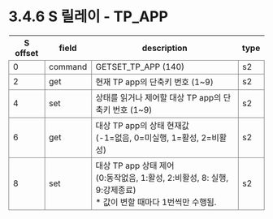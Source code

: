 ﻿# 3.4.6 S 릴레이 - TP_APP

<style type="text/css">
table  {border-collapse:collapse;}
td {border-color:gray;border-style:solid;border-width:1px;}
.grayed {background-color:lightgray;}
</style>

<table class="tg">
<thead>
	<tr>
		<th>S offset</th>
		<th>field</th>
		<th>description</th>
		<th>type</th>
	</tr>
</thead>

<tbody>
	<tr>
		<td>0</td>
		<td>command</td>
		<td>GETSET_TP_APP (140)</td>
		<td>s2</td>
	</tr>
	<tr>
		<td>2</td>
		<td>get</td>
		<td>현재 TP app의 단축키 번호 (1~9)</td>
		<td>s2</td>
	</tr>
	<tr>
		<td>4</td>
		<td>set</td>
		<td>상태를 읽거나 제어할 대상 TP app의 단축키 번호 (1~9)</td>
		<td>s2</td>
	</tr>
	<tr>
		<td>6</td>
		<td>get</td>
		<td>대상 TP app의 상태 현재값<br>(-1=없음, 0=미실행, 1=활성, 2=비활성)</td>
		<td>s2</td>
	</tr>
	<tr>
		<td>8</td>
		<td>set</td>
		<td>대상 TP app 상태 제어<br>
(0:동작없음, 1:활성, 2:비활성, 8: 실행, 9:강제종료)<br>
* 값이 변할 때마다 1번씩만 수행됨.</td>
		<td>s2</td>
	</tr>
</tbody>
</table>
